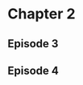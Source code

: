 # Chapter 2

## Episode 3

<!--@include: ./episode3.md{3,}-->

## Episode 4

<!--@include: ./episode4.md{3,}-->